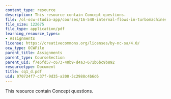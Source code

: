 ```yaml
---
content_type: resource
description: This resource contain Concept questions.
file: /ol-ocw-studio-app/courses/16-540-internal-flows-in-turbomachines-spring-2006/070724f7c37f9d35a2005c2988c4b6d6_cq1_d.pdf
file_size: 122675
file_type: application/pdf
learning_resource_types:
- Assignments
license: https://creativecommons.org/licenses/by-nc-sa/4.0/
ocw_type: OCWFile
parent_title: Assignments
parent_type: CourseSection
parent_uid: f7e5fd57-c673-40b9-d4a3-671b6bc9b892
resourcetype: Document
title: cq1_d.pdf
uid: 070724f7-c37f-9d35-a200-5c2988c4b6d6
---
```

This resource contain Concept questions.